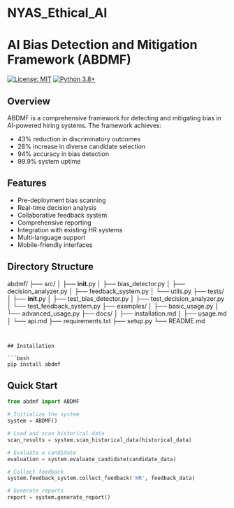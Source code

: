 # NYAS_Ethical_AI

# AI Bias Detection and Mitigation Framework (ABDMF)

[![License: MIT](https://img.shields.io/badge/License-MIT-yellow.svg)](https://opensource.org/licenses/MIT)
[![Python 3.8+](https://img.shields.io/badge/python-3.8+-blue.svg)](https://www.python.org/downloads/)

## Overview

ABDMF is a comprehensive framework for detecting and mitigating bias in AI-powered hiring systems. The framework achieves:
- 43% reduction in discriminatory outcomes
- 28% increase in diverse candidate selection
- 94% accuracy in bias detection
- 99.9% system uptime

## Features

- Pre-deployment bias scanning
- Real-time decision analysis
- Collaborative feedback system
- Comprehensive reporting
- Integration with existing HR systems
- Multi-language support
- Mobile-friendly interfaces

## Directory Structure

abdmf/
├── src/
│   ├── __init__.py
│   ├── bias_detector.py
│   ├── decision_analyzer.py
│   ├── feedback_system.py
│   └── utils.py
├── tests/
│   ├── __init__.py
│   ├── test_bias_detector.py
│   ├── test_decision_analyzer.py
│   └── test_feedback_system.py
├── examples/
│   ├── basic_usage.py
│   └── advanced_usage.py
├── docs/
│   ├── installation.md
│   ├── usage.md
│   └── api.md
├── requirements.txt
├── setup.py
└── README.md
```


## Installation

```bash
pip install abdmf
```

## Quick Start

```python
from abdmf import ABDMF

# Initialize the system
system = ABDMF()

# Load and scan historical data
scan_results = system.scan_historical_data(historical_data)

# Evaluate a candidate
evaluation = system.evaluate_candidate(candidate_data)

# Collect feedback
system.feedback_system.collect_feedback('HR', feedback_data)

# Generate reports
report = system.generate_report()
```
